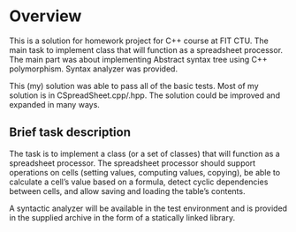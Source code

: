 # Overview

This is a solution for homework project for C++ course at FIT CTU. The main task to implement class that will function as a spreadsheet processor. The main part was about implementing Abstract syntax tree using C++ polymorphism. Syntax analyzer was provided. 

This (my) solution was able to pass all of the basic tests. Most of my solution is in CSpreadSheet.cpp/.hpp. The solution could be improved and expanded in many ways.

## Brief task description
The task is to implement a class (or a set of classes) that will function as a spreadsheet processor. The spreadsheet processor should support operations on cells (setting values, computing values, copying), be able to calculate a cell’s value based on a formula, detect cyclic dependencies between cells, and allow saving and loading the table’s contents.

A syntactic analyzer will be available in the test environment and is provided in the supplied archive in the form of a statically linked library.
